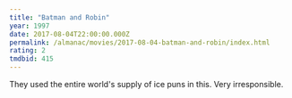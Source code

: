 ```yaml
---
title: "Batman and Robin"
year: 1997
date: 2017-08-04T22:00:00.000Z
permalink: /almanac/movies/2017-08-04-batman-and-robin/index.html
rating: 2
tmdbid: 415
---
```


They used the entire world's supply of ice puns in this. Very irresponsible.